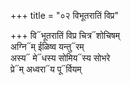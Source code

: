 +++
title = "०२ विभूतरातिं विप्र"

+++
वि᳓भूतरातिं विप्र चित्र᳓शोचिषम्  
अग्नि᳓म् ईळिष्व यन्तु᳓रम्  
अस्य᳓ मे᳓धस्य सोमिय᳓स्य सोभरे  
प्रे᳓म् अध्वरा᳓य पू᳓र्वियम्